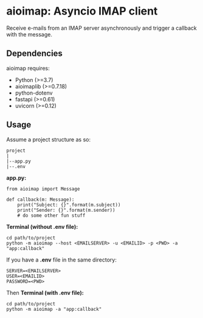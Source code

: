 # aioimap: Asyncio IMAP client
Receive e-mails from an IMAP server asynchronously and trigger a callback with the message.

## Dependencies
aioimap requires:
* Python (>=3.7)
* aioimaplib (>=0.7.18)
* python-dotenv
* fastapi (>=0.61)
* uvicorn (>=0.12)

## Usage
Assume a project structure as so:  
```
project  
|  
|--app.py  
|--.env  
```

**app.py:**
```
from aioimap import Message

def callback(m: Message):
    print("Subject: {}".format(m.subject))
    print("Sender: {}".format(m.sender))
    # do some other fun stuff
```

**Terminal (without .env file):**
```
cd path/to/project
python -m aioimap --host <EMAILSERVER> -u <EMAILID> -p <PWD> -a "app:callback"
```

If you have a **.env** file in the same directory:
```
SERVER=<EMAILSERVER>
USER=<EMAILID>
PASSWORD=<PWD>
```

Then **Terminal (with .env file):**
```
cd path/to/project
python -m aioimap -a "app:callback"
```